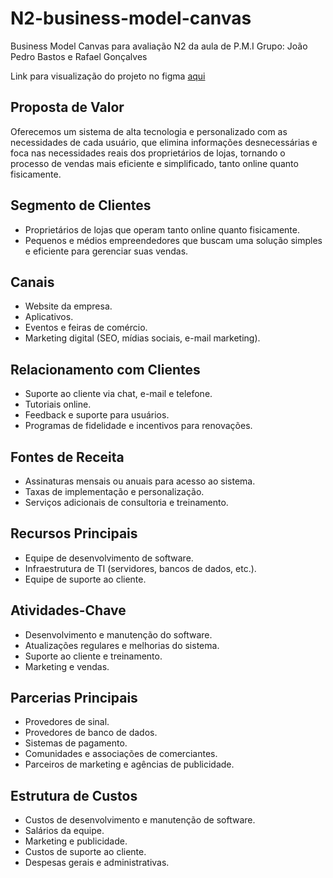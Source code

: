 # N2-business-model-canvas
Business Model Canvas para avaliação N2 da aula de P.M.I
Grupo: João Pedro Bastos e Rafael Gonçalves

Link para visualização do projeto no figma [aqui](https://www.figma.com/board/mFxbCvp9BaMAdqfy8laAvs/N2---20%2F05%2F2024?node-id=305%3A20&t=PjaLX0qIrqQs7pmx-1)

## Proposta de Valor
Oferecemos um sistema de alta tecnologia e personalizado com as necessidades de cada usuário, que elimina informações desnecessárias e foca nas necessidades reais dos proprietários de lojas, tornando o processo de vendas mais eficiente e simplificado, tanto online quanto fisicamente.

## Segmento de Clientes
- Proprietários de lojas que operam tanto online quanto fisicamente.
- Pequenos e médios empreendedores que buscam uma solução simples e eficiente para gerenciar suas vendas.

## Canais
- Website da empresa.
- Aplicativos.
- Eventos e feiras de comércio.
- Marketing digital (SEO, mídias sociais, e-mail marketing).

## Relacionamento com Clientes
- Suporte ao cliente via chat, e-mail e telefone.
- Tutoriais online.
- Feedback e suporte para usuários. 
- Programas de fidelidade e incentivos para renovações.

## Fontes de Receita
- Assinaturas mensais ou anuais para acesso ao sistema.
- Taxas de implementação e personalização.
- Serviços adicionais de consultoria e treinamento.

## Recursos Principais
- Equipe de desenvolvimento de software.
- Infraestrutura de TI (servidores, bancos de dados, etc.).
- Equipe de suporte ao cliente.

## Atividades-Chave
- Desenvolvimento e manutenção do software.
- Atualizações regulares e melhorias do sistema.
- Suporte ao cliente e treinamento.
- Marketing e vendas.

## Parcerias Principais
- Provedores de sinal.
- Provedores de banco de dados. 
- Sistemas de pagamento.
- Comunidades e associações de comerciantes.
- Parceiros de marketing e agências de publicidade.

## Estrutura de Custos
- Custos de desenvolvimento e manutenção de software.
- Salários da equipe.
- Marketing e publicidade.
- Custos de suporte ao cliente.
- Despesas gerais e administrativas.
